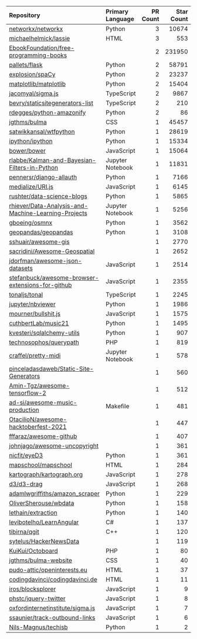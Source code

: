 | Repository | Primary Language | PR Count | Star Count |
| :-- | :-- | --: | --: |
| [networkx/networkx](https://github.com/networkx/networkx) | Python | 3 | 10674 |
| [michaelhelmick/lassie](https://github.com/michaelhelmick/lassie) | HTML | 3 | 553 |
| [EbookFoundation/free-programming-books](https://github.com/EbookFoundation/free-programming-books) |  | 2 | 231950 |
| [pallets/flask](https://github.com/pallets/flask) | Python | 2 | 58791 |
| [explosion/spaCy](https://github.com/explosion/spaCy) | Python | 2 | 23237 |
| [matplotlib/matplotlib](https://github.com/matplotlib/matplotlib) | Python | 2 | 15404 |
| [jacomyal/sigma.js](https://github.com/jacomyal/sigma.js) | TypeScript | 2 | 9867 |
| [bevry/staticsitegenerators-list](https://github.com/bevry/staticsitegenerators-list) | TypeScript | 2 | 210 |
| [rdegges/python-amazonify](https://github.com/rdegges/python-amazonify) | Python | 2 | 86 |
| [jgthms/bulma](https://github.com/jgthms/bulma) | CSS | 1 | 45457 |
| [satwikkansal/wtfpython](https://github.com/satwikkansal/wtfpython) | Python | 1 | 28619 |
| [ipython/ipython](https://github.com/ipython/ipython) | Python | 1 | 15334 |
| [bower/bower](https://github.com/bower/bower) | JavaScript | 1 | 15064 |
| [rlabbe/Kalman-and-Bayesian-Filters-in-Python](https://github.com/rlabbe/Kalman-and-Bayesian-Filters-in-Python) | Jupyter Notebook | 1 | 11831 |
| [pennersr/django-allauth](https://github.com/pennersr/django-allauth) | Python | 1 | 7166 |
| [medialize/URI.js](https://github.com/medialize/URI.js) | JavaScript | 1 | 6145 |
| [rushter/data-science-blogs](https://github.com/rushter/data-science-blogs) | Python | 1 | 5865 |
| [rhiever/Data-Analysis-and-Machine-Learning-Projects](https://github.com/rhiever/Data-Analysis-and-Machine-Learning-Projects) | Jupyter Notebook | 1 | 5256 |
| [gboeing/osmnx](https://github.com/gboeing/osmnx) | Python | 1 | 3562 |
| [geopandas/geopandas](https://github.com/geopandas/geopandas) | Python | 1 | 3108 |
| [sshuair/awesome-gis](https://github.com/sshuair/awesome-gis) |  | 1 | 2770 |
| [sacridini/Awesome-Geospatial](https://github.com/sacridini/Awesome-Geospatial) |  | 1 | 2652 |
| [jdorfman/awesome-json-datasets](https://github.com/jdorfman/awesome-json-datasets) | JavaScript | 1 | 2514 |
| [stefanbuck/awesome-browser-extensions-for-github](https://github.com/stefanbuck/awesome-browser-extensions-for-github) | JavaScript | 1 | 2355 |
| [tonaljs/tonal](https://github.com/tonaljs/tonal) | TypeScript | 1 | 2245 |
| [jupyter/nbviewer](https://github.com/jupyter/nbviewer) | Python | 1 | 1986 |
| [mourner/bullshit.js](https://github.com/mourner/bullshit.js) | JavaScript | 1 | 1575 |
| [cuthbertLab/music21](https://github.com/cuthbertLab/music21) | Python | 1 | 1495 |
| [kvesteri/sqlalchemy-utils](https://github.com/kvesteri/sqlalchemy-utils) | Python | 1 | 907 |
| [technosophos/querypath](https://github.com/technosophos/querypath) | PHP | 1 | 819 |
| [craffel/pretty-midi](https://github.com/craffel/pretty-midi) | Jupyter Notebook | 1 | 578 |
| [pinceladasdaweb/Static-Site-Generators](https://github.com/pinceladasdaweb/Static-Site-Generators) |  | 1 | 560 |
| [Amin-Tgz/awesome-tensorflow-2](https://github.com/Amin-Tgz/awesome-tensorflow-2) |  | 1 | 512 |
| [ad-si/awesome-music-production](https://github.com/ad-si/awesome-music-production) | Makefile | 1 | 481 |
| [OtacilioN/awesome-hacktoberfest-2021](https://github.com/OtacilioN/awesome-hacktoberfest-2021) |  | 1 | 447 |
| [fffaraz/awesome-github](https://github.com/fffaraz/awesome-github) |  | 1 | 407 |
| [johnjago/awesome-uncopyright](https://github.com/johnjago/awesome-uncopyright) |  | 1 | 361 |
| [nicfit/eyeD3](https://github.com/nicfit/eyeD3) | Python | 1 | 361 |
| [mapschool/mapschool](https://github.com/mapschool/mapschool) | HTML | 1 | 284 |
| [kartograph/kartograph.org](https://github.com/kartograph/kartograph.org) | JavaScript | 1 | 278 |
| [d3/d3-drag](https://github.com/d3/d3-drag) | JavaScript | 1 | 268 |
| [adamlwgriffiths/amazon_scraper](https://github.com/adamlwgriffiths/amazon_scraper) | Python | 1 | 229 |
| [OliverSherouse/wbdata](https://github.com/OliverSherouse/wbdata) | Python | 1 | 158 |
| [lethain/extraction](https://github.com/lethain/extraction) | Python | 1 | 140 |
| [levibotelho/LearnAngular](https://github.com/levibotelho/LearnAngular) | C# | 1 | 137 |
| [tibirna/qgit](https://github.com/tibirna/qgit) | C++ | 1 | 120 |
| [sytelus/HackerNewsData](https://github.com/sytelus/HackerNewsData) |  | 1 | 119 |
| [KuiKui/Octoboard](https://github.com/KuiKui/Octoboard) | PHP | 1 | 80 |
| [jgthms/bulma-website](https://github.com/jgthms/bulma-website) | CSS | 1 | 40 |
| [pudo-attic/openinterests.eu](https://github.com/pudo-attic/openinterests.eu) | HTML | 1 | 37 |
| [codingdavinci/codingdavinci.de](https://github.com/codingdavinci/codingdavinci.de) | HTML | 1 | 11 |
| [iros/blocksplorer](https://github.com/iros/blocksplorer) | JavaScript | 1 | 9 |
| [phstc/jquery-twitter](https://github.com/phstc/jquery-twitter) | JavaScript | 1 | 8 |
| [oxfordinternetinstitute/sigma.js](https://github.com/oxfordinternetinstitute/sigma.js) | JavaScript | 1 | 7 |
| [ssaunier/track-outbound-links](https://github.com/ssaunier/track-outbound-links) | JavaScript | 1 | 6 |
| [Nils-Magnus/techisb](https://github.com/Nils-Magnus/techisb) | Python | 1 | 2 |
